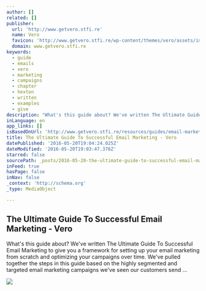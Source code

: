 ```yaml
---
author: []
related: []
publisher:
  url: 'http://www.getvero.stfi.re'
  name: Vero
  favicon: 'http://www.getvero.stfi.re/wp-content/themes/vero/assets/images/home/favicon/64.png'
  domain: www.getvero.stfi.re
keywords:
  - guide
  - emails
  - vero
  - marketing
  - campaigns
  - chapter
  - hexton
  - written
  - examples
  - give
description: "What's this guide about? We've written The Ultimate Guide To Successful Email Marketing to give you a framework for setting up your email marketing from scratch and optimizing your campaigns over time. We've pulled together the steps in this guide based on the highly segmented and targeted email marketing campaigns we've seen our customers send ..."
inLanguage: en
app_links: []
isBasedOnUrl: 'http://www.getvero.stfi.re/resources/guides/email-marketing-guide/?sf=garzrev'
title: The Ultimate Guide To Successful Email Marketing - Vero
datePublished: '2016-05-20T19:04:24.025Z'
dateModified: '2016-05-20T19:03:47.376Z'
starred: false
sourcePath: _posts/2016-05-20-the-ultimate-guide-to-successful-email-marketing-vero.md
inFeed: true
hasPage: false
inNav: false
_context: 'http://schema.org'
_type: MediaObject

---
```

<article style=""><h1>The Ultimate Guide To Successful Email Marketing - Vero</h1><p>What's this guide about? We've written The Ultimate Guide To Successful Email Marketing to give you a framework for setting up your email marketing from scratch and optimizing your campaigns over time. We've pulled together the steps in this guide based on the highly segmented and targeted email marketing campaigns we've seen our customers send ...</p><img src="http://www.getvero.stfi.re/wp-content/uploads/2014/01/Did-Gmail-Just-Kill-Email-Marketing.jpg" /></article>